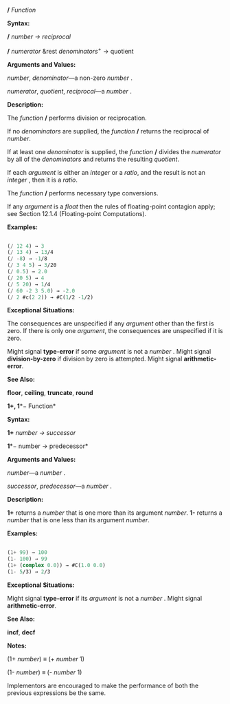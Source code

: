 **/** *Function* 



**Syntax:** 



**/** *number → reciprocal* 



**/** *numerator* &amp;rest *denominators*<sup>+</sup> → quotient 



**Arguments and Values:** 



*number*, *denominator*—a non-zero *number* . 



*numerator*, *quotient*, *reciprocal*—a *number* . 



**Description:** 



The *function* **/** performs division or reciprocation. 



If no *denominators* are supplied, the *function* **/** returns the reciprocal of *number*. 



If at least one *denominator* is supplied, the *function* **/** divides the *numerator* by all of the *denominators* and returns the resulting *quotient*. 



If each *argument* is either an *integer* or a *ratio*, and the result is not an *integer* , then it is a *ratio*. 



 



 



The *function* **/** performs necessary type conversions. 



If any *argument* is a *float* then the rules of floating-point contagion apply; see Section 12.1.4 (Floating-point Computations). 



**Examples:**
```lisp
 
(/ 12 4) → 3 
(/ 13 4) → 13/4 
(/ -8) → -1/8 
(/ 3 4 5) → 3/20 
(/ 0.5) → 2.0 
(/ 20 5) → 4 
(/ 5 20) → 1/4 
(/ 60 -2 3 5.0) → -2.0 
(/ 2 #c(2 2)) → #C(1/2 -1/2) 

```
**Exceptional Situations:** 



The consequences are unspecified if any *argument* other than the first is zero. If there is only one *argument*, the consequences are unspecified if it is zero. 



Might signal **type-error** if some *argument* is not a *number* . Might signal **division-by-zero** if division by zero is attempted. Might signal **arithmetic-error**. 



**See Also:** 



**floor**, **ceiling**, **truncate**, **round** 



**1+, 1***− Function* 



**Syntax:** 



**1+** *number → successor* 



**1***− number → predecessor* 



**Arguments and Values:** 



*number*—a *number* . 



*successor*, *predecessor*—a *number* . 



**Description:** 



**1+** returns a *number* that is one more than its argument *number*. **1-** returns a *number* that is one less than its argument *number*. 







 



 



**Examples:**
```lisp
 
(1+ 99) → 100 
(1- 100) → 99 
(1+ (complex 0.0)) → #C(1.0 0.0) 
(1- 5/3) → 2/3 

```
**Exceptional Situations:** 



Might signal **type-error** if its *argument* is not a *number* . Might signal **arithmetic-error**. 



**See Also:** 



**incf**, **decf** 



**Notes:** 



(1+ *number*) *≡* (+ *number* 1) 



(1- *number*) *≡* (- *number* 1) 



Implementors are encouraged to make the performance of both the previous expressions be the same. 



